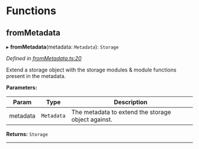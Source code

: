 

# Functions

<a id="frommetadata"></a>

##  fromMetadata

▸ **fromMetadata**(metadata: *`Metadata`*): `Storage`

*Defined in [fromMetadata.ts:20](https://github.com/polkadot-js/api/blob/3a7cddd/packages/type-storage/src/fromMetadata.ts#L20)*

Extend a storage object with the storage modules & module functions present in the metadata.

**Parameters:**

| Param | Type | Description |
| ------ | ------ | ------ |
| metadata | `Metadata` |  The metadata to extend the storage object against. |

**Returns:** `Storage`

___

